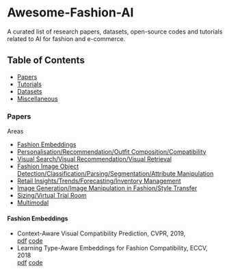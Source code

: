 # Awesome-Fashion-AI
A curated list of research papers, datasets, open-source codes and tutorials related to AI for fashion and e-commerce.

## Table of Contents

* [Papers](#papers)
* [Tutorials](#tutorials)
* [Datasets](#datasets)
* [Miscellaneous](#miscellaneous)


### Papers

Areas
* [Fashion Embeddings](#fashion-embeddings)
* [Personalisation/Recommendation/Outfit Composition/Compatibility](#personalisationrecommendationoutfit-compositioncompatibility)
* [Visual Search/Visual Recommendation/Visual Retrieval](#visual-searchvisual-recommendationvisual-retrieval)
* [Fashion Image Object Detection/Classification/Parsing/Segmentation/Attribute Manipulation](#fashion-image-object-detectionclassificationparsingsegmentationattribute-manipulation)
* [Retail Insights/Trends/Forecasting/Inventory Management](#retail-insightstrendsforecastinginventory-management)
* [Image Generation/Image Manipulation in Fashion/Style Transfer](#image-generationimage-manipulation-in-fashionstyle-transfer)
* [Sizing/Virtual Trial Room](#sizingvirtual-trial-room)
* [Multimodal](#multimodal)

#### Fashion Embeddings
* Context-Aware Visual Compatibility Prediction, CVPR, 2019, </br>
[pdf](https://arxiv.org/abs/1902.03646) [code](https://github.com/gcucurull/visual-compatibility)
* Learning Type-Aware Embeddings for Fashion Compatibility, ECCV, 2018 </br>
[pdf](https://arxiv.org/pdf/1803.09196v1.pdf) [code](https://github.com/mvasil/fashion-compatibility) </br>


